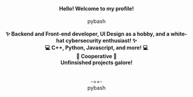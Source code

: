 <p align="center">
  <b>Hello! Welcome to my profile!</b>
  <br><br>
  pybash
  <br><br>
  <b>✨ Backend and Front-end developer, UI Design as a hobby, and a white-hat cybersecurity enthusiast! ✨</b>
  <br>
  <b>💻 C++, Python, Javascript, and more! 💻</b>
  <br>
  <b>🤝 Cooperative 🤝</b>
  <br>
  <b>Unfinsished projects galore!</b>
  <br><br><br>
  -==-<br>
  pybash
</p>
